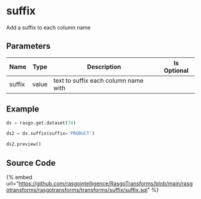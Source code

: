

# suffix

Add a suffix to each column name

## Parameters

|  Name  | Type  |             Description              | Is Optional |
| ------ | ----- | ------------------------------------ | ----------- |
| suffix | value | text to suffix each column name with |             |


## Example

```python
ds = rasgo.get.dataset(74)

ds2 = ds.suffix(suffix='PRODUCT')

ds2.preview()
```

## Source Code

{% embed url="https://github.com/rasgointelligence/RasgoTransforms/blob/main/rasgotransforms/rasgotransforms/transforms/suffix/suffix.sql" %}

